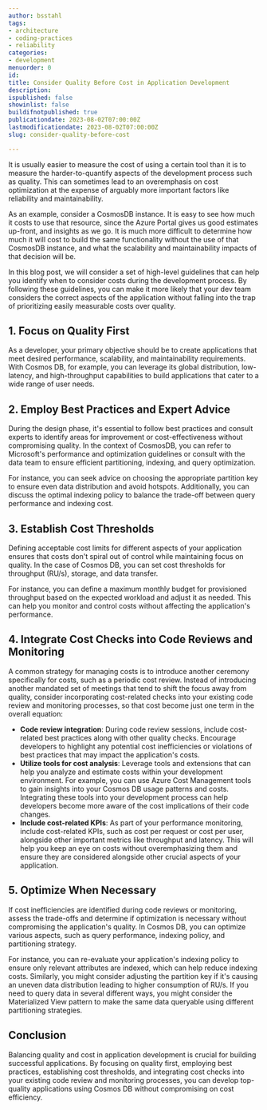 ```yaml
---
author: bsstahl
tags:
- architecture
- coding-practices
- reliability
categories:
- development
menuorder: 0
id: 
title: Consider Quality Before Cost in Application Development
description: 
ispublished: false
showinlist: false
buildifnotpublished: true
publicationdate: 2023-08-02T07:00:00Z
lastmodificationdate: 2023-08-02T07:00:00Z
slug: consider-quality-before-cost

---
```

It is usually easier to measure the cost of using a certain tool than it is to measure the harder-to-quantify aspects of the development process such as quality. This can sometimes lead to an overemphasis on cost optimization at the expense of arguably more important factors like reliability and maintainability.

As an example, consider a CosmosDB instance. It is easy to see how much it costs to use that resource, since the Azure Portal gives us good estimates up-front, and insights as we go. It is much more difficult to determine how much it will cost to build the same functionality without the use of that CosmosDB instance, and what the scalability and maintainability impacts of that decision will be.

In this blog post, we will consider a set of high-level guidelines that can help you identify when to consider costs during the development process. By following these guidelines, you can make it more likely that your dev team considers the correct aspects of the application without falling into the trap of prioritizing easily measurable costs over quality.

## 1. Focus on Quality First

As a developer, your primary objective should be to create applications that meet desired performance, scalability, and maintainability requirements. With Cosmos DB, for example, you can leverage its global distribution, low-latency, and high-throughput capabilities to build applications that cater to a wide range of user needs.

## 2. Employ Best Practices and Expert Advice

During the design phase, it's essential to follow best practices and consult experts to identify areas for improvement or cost-effectiveness without compromising quality. In the context of CosmosDB, you can refer to Microsoft's performance and optimization guidelines or consult with the data team to ensure efficient partitioning, indexing, and query optimization.

For instance, you can seek advice on choosing the appropriate partition key to ensure even data distribution and avoid hotspots. Additionally, you can discuss the optimal indexing policy to balance the trade-off between query performance and indexing cost.

## 3. Establish Cost Thresholds

Defining acceptable cost limits for different aspects of your application ensures that costs don't spiral out of control while maintaining focus on quality. In the case of Cosmos DB, you can set cost thresholds for throughput (RU/s), storage, and data transfer.

For instance, you can define a maximum monthly budget for provisioned throughput based on the expected workload and adjust it as needed. This can help you monitor and control costs without affecting the application's performance.

## 4. Integrate Cost Checks into Code Reviews and Monitoring

A common strategy for managing costs is to introduce another ceremony specifically for costs, such as a periodic cost review. Instead of introducing another mandated set of meetings that tend to shift the focus away from quality, consider incorporating cost-related checks into your existing code review and monitoring processes, so that cost become just one term in the overall equation:

- **Code review integration**: During code review sessions, include cost-related best practices along with other quality checks. Encourage developers to highlight any potential cost inefficiencies or violations of best practices that may impact the application's costs.
- **Utilize tools for cost analysis**: Leverage tools and extensions that can help you analyze and estimate costs within your development environment. For example, you can use Azure Cost Management tools to gain insights into your Cosmos DB usage patterns and costs. Integrating these tools into your development process can help developers become more aware of the cost implications of their code changes.
- **Include cost-related KPIs**: As part of your performance monitoring, include cost-related KPIs, such as cost per request or cost per user, alongside other important metrics like throughput and latency. This will help you keep an eye on costs without overemphasizing them and ensure they are considered alongside other crucial aspects of your application.

## 5. Optimize When Necessary

If cost inefficiencies are identified during code reviews or monitoring, assess the trade-offs and determine if optimization is necessary without compromising the application's quality. In Cosmos DB, you can optimize various aspects, such as query performance, indexing policy, and partitioning strategy.

For instance, you can re-evaluate your application's indexing policy to ensure only relevant attributes are indexed, which can help reduce indexing costs. Similarly, you might consider adjusting the partition key if it's causing an uneven data distribution leading to higher consumption of RU/s. If you need to query data in several different ways, you might consider the Materialized View pattern to make the same data queryable using different partitioning strategies.

## Conclusion

Balancing quality and cost in application development is crucial for building successful applications. By focusing on quality first, employing best practices, establishing cost thresholds, and integrating cost checks into your existing code review and monitoring processes, you can develop top-quality applications using Cosmos DB without compromising on cost efficiency.
